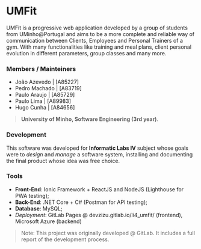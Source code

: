 # UMFit

UMFit is a progressive web application developed by a group of students from UMinho@Portugal and aims to be a more complete and reliable way of communication between Clients, Employees and Personal Trainers of a gym. With many functionalities like training and meal plans, client personal evolution in different parameters, group classes and many more.

### Members / Mainteiners 

- João Azevedo    | [A85227]
- Pedro Machado  | [A83719]
- Paulo Araujo   | [A85729]
- Paulo Lima     | [A89983]
- Hugo Cunha     | [A84656]

>**University of Minho, Software Engineering (3rd year)**.

### Development

This software was developed for **Informatic Labs IV** subject whose goals were to *design* and *manage* a software system, installing and documenting the final product whose idea was free choice.

### Tools

  - **Front-End**: Ionic Framework + ReactJS and NodeJS (Lighthouse for PWA testing);
  - **Back-End**: .NET Core + C# (Postman for API testing);
  - **Database**: MySQL;
  - *Deployment*: GitLab Pages @ devzizu.gitlab.io/li4_umfit/ (frontend), Microsoft Azure (backend)

> Note: This project was originally developed @ GitLab. It includes a full report of the development process. 
